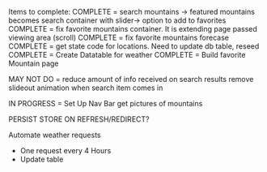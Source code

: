 Items to complete:
COMPLETE = search mountains -> featured mountains becomes search container with slider-> option to add to favorites
COMPLETE = fix favorite mountains container. It is extending page passed viewing area (scroll)
COMPLETE = fix favorite mountains forecase
COMPLETE = get state code for locations. Need to update db table, reseed
COMPLETE = Create Datatable for weather
COMPLETE = Build favorite Mountain page

MAY NOT DO = reduce amount of info received on search results
remove slideout animation when search item comes in


IN PROGRESS = Set Up Nav Bar
get pictures of mountains

PERSIST STORE ON REFRESH/REDIRECT?



Automate weather requests
- One request every 4 Hours
- Update table


